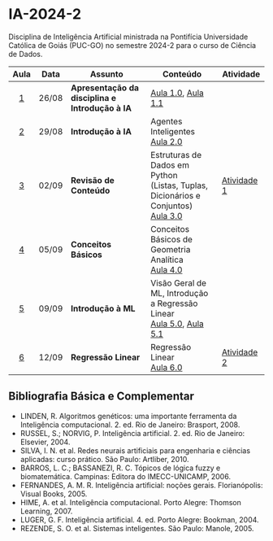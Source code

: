 # IA-2024-2

Disciplina de Inteligência Artificial ministrada na Pontifícia Universidade Católica de Goiás (PUC-GO) no semestre 2024-2 para o curso de Ciência de Dados.

|Aula|Data|Assunto|Conteúdo|Atividade|
|:--:|:--:|-------|--------|--------|
| [1](./Aula%201/) | 26/08 | **Apresentação da disciplina e Introdução à IA** | [Aula 1.0](./Aula%201/Aula%201.0%20-%20Apresentacao.pdf), [Aula 1.1](./Aula%201/Aula%201.1%20-%20Introducao%20a%20IA.pdf)| &nbsp;|
| [2](./Aula%202/) | 29/08 | **Introdução à IA** |  Agentes Inteligentes <br/>[Aula 2.0](./Aula%202/Aula%202.0%20-%20Agentes%20Inteligentes.pdf)  | &nbsp;|
| [3](./Aula%203/) | 02/09 | **Revisão de Conteúdo** |  Estruturas de Dados em Python <br/>(Listas, Tuplas, Dicionários e Conjuntos) <br/>[Aula 3.0](./Aula%203/Aula%203.0%20-%20Estrutura%20de%20dados%20em%20Python.pdf)  | [Atividade 1](./Aula%203/Atividade%201%20-%20Revis%C3%A3o%20Progama%C3%A7%C3%A3o.pdf) |
| [4](./Aula%204/) | 05/09 | **Conceitos Básicos** |   Conceitos Básicos de Geometria Analítica <br/>[Aula 4.0](./Aula%204/Aula%204.0%20-%20Geometria%20Anal%C3%ADtica.pdf)  | |
| [5](./Aula%205/) | 09/09 | **Introdução à ML** |   Visão Geral de ML, Introdução a Regressão Linear <br/>[Aula 5.0](./Aula%205/Aula%205.0%20-%20Introducao%20a%20ML.pdf), [Aula 5.1](./Aula%205/Aula%205.1%20-%20Regressa%CC%83o%20Linear.pdf) | |
| [6](./Aula%206/) | 12/09 | **Regressão Linear** |   Regressão Linear <br/>[Aula 6.0](./Aula%206/Aula%206.0%20-%20Regress%C3%A3o%20Linear%20e%20Gradiente%20Descendente.pdf) | [Atividade 2](./Aula%206/Atividade%202-%20Regressa%CC%83o%20Linear.pdf) |




## Bibliografia Básica e Complementar

- LINDEN, R. Algoritmos genéticos: uma importante ferramenta da Inteligência computacional. 2. ed. Rio de Janeiro: Brasport, 2008.
- RUSSEL, S.; NORVIG, P. Inteligência artificial. 2. ed. Rio de Janeiro: Elsevier, 2004.
- SILVA, I. N. et al. Redes neurais artificiais para engenharia e ciências aplicadas: curso prático. São Paulo: Artliber, 2010. 
- BARROS, L. C.; BASSANEZI, R. C. Tópicos de lógica fuzzy e biomatemática. Campinas: Editora do IMECC-UNICAMP, 2006.
- FERNANDES, A. M. R. Inteligência artificial: noções gerais. Florianópolis: Visual Books, 2005.
- HIME, A. et al. Inteligência computacional. Porto Alegre: Thomson Learning, 2007.
- LUGER, G. F. Inteligência artificial. 4. ed. Porto Alegre: Bookman, 2004.
- REZENDE, S. O. et al. Sistemas inteligentes. São Paulo: Manole, 2005. 
